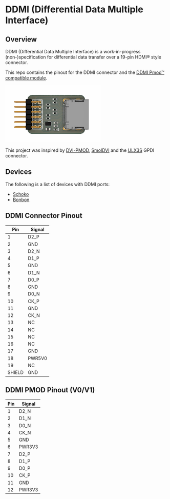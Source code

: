 # DDMI (Differential Data Multiple Interface)

## Overview

DDMI (Differential Data Multiple Interface) is a work-in-progress (non-)specification for differential data transfer over a 19-pin HDMI&reg; style connector.

This repo contains the pinout for the DDMI connector and the [DDMI Pmod&trade; compatible module](https://machdyne.com/product/ddmi-pmod).

![DDMI Pmod](https://github.com/machdyne/ddmi/blob/5b369be5159b5f61a21ae51bad638b94bcf4372a/ddmi.png)

This project was inspired by [DVI-PMOD](https://github.com/Wren6991/DVI-PMOD), [SmolDVI](https://github.com/Wren6991/SmolDVI) and the [ULX3S](https://github.com/emard/ulx3s) GPDI connector. 

## Devices

The following is a list of devices with DDMI ports:

  * [Schoko](https://machdyne.com/product/schoko-computer)
  * [Bonbon](https://machdyne.com/product/bonbon-computer)

## DDMI Connector Pinout
| Pin | Signal |
| --- | ------ |
| 1 | D2\_P |
| 2 | GND |
| 3 | D2\_N |
| 4 | D1\_P |
| 5 | GND |
| 6 | D1\_N |
| 7 | D0\_P |
| 8 | GND |
| 9 | D0\_N |
| 10 | CK\_P |
| 11 | GND |
| 12 | CK\_N |
| 13 | NC |
| 14 | NC |
| 15 | NC |
| 16 | NC |
| 17 | GND |
| 18 | PWR5V0 |
| 19 | NC |
| SHIELD | GND |

## DDMI PMOD Pinout (V0/V1)

| Pin | Signal |
| --- | ------ |
| 1 | D2\_N |
| 2 | D1\_N |
| 3 | D0\_N |
| 4 | CK\_N |
| 5 | GND |
| 6 | PWR3V3 |
| 7 | D2\_P |
| 8 | D1\_P |
| 9 | D0\_P |
| 10 | CK\_P |
| 11 | GND |
| 12 | PWR3V3 |
